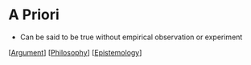 # A Priori

- Can be said to be true without empirical observation or experiment

[[Argument]] [[Philosophy]] [[Epistemology]]

[//begin]: # "Autogenerated link references for markdown compatibility"
[argument]: argument "Arguments"
[philosophy]: philosophy "Philosophy"
[epistemology]: epistemology "Epistemology"
[//end]: # "Autogenerated link references"
